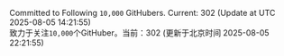 Committed to Following `10,000` GitHubers. Current: <!-- FOLLOWING_COUNT -->302<!-- FOLLOWING_COUNT --> (Update at UTC <!-- LAST_UPDATED -->2025-08-05 14:21:55<!-- LAST_UPDATED -->)<br>
致力于关注`10,000`个GitHuber。当前：<!-- FOLLOWING_COUNT -->302<!-- FOLLOWING_COUNT --> (更新于北京时间 <!-- LAST_UPDATED_CST -->2025-08-05 22:21:55<!-- LAST_UPDATED_CST -->)
